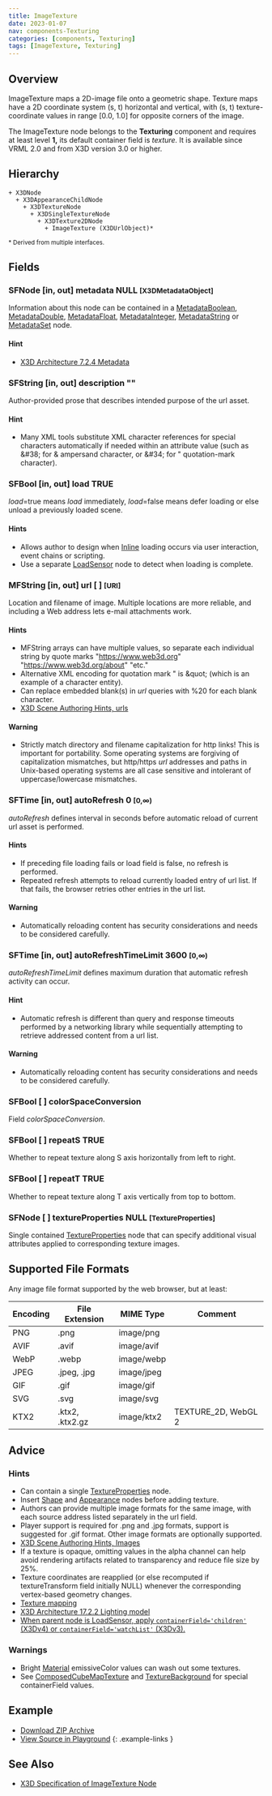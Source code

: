 ```yaml
---
title: ImageTexture
date: 2023-01-07
nav: components-Texturing
categories: [components, Texturing]
tags: [ImageTexture, Texturing]
---
```

<style>
.post h3 {
  word-spacing: 0.2em;
}
</style>

## Overview

ImageTexture maps a 2D-image file onto a geometric shape. Texture maps have a 2D coordinate system (s, t) horizontal and vertical, with (s, t) texture-coordinate values in range [0.0, 1.0] for opposite corners of the image.

The ImageTexture node belongs to the **Texturing** component and requires at least level **1,** its default container field is *texture.* It is available since VRML 2.0 and from X3D version 3.0 or higher.

## Hierarchy

```
+ X3DNode
  + X3DAppearanceChildNode
    + X3DTextureNode
      + X3DSingleTextureNode
        + X3DTexture2DNode
          + ImageTexture (X3DUrlObject)*
```

<small>\* Derived from multiple interfaces.</small>

## Fields

### SFNode [in, out] **metadata** NULL <small>[X3DMetadataObject]</small>

Information about this node can be contained in a [MetadataBoolean](/x_ite/components/core/metadataboolean/), [MetadataDouble](/x_ite/components/core/metadatadouble/), [MetadataFloat](/x_ite/components/core/metadatafloat/), [MetadataInteger](/x_ite/components/core/metadatainteger/), [MetadataString](/x_ite/components/core/metadatastring/) or [MetadataSet](/x_ite/components/core/metadataset/) node.

#### Hint

- [X3D Architecture 7.2.4 Metadata](https://www.web3d.org/specifications/X3Dv4/ISO-IEC19775-1v4-IS/Part01/components/core.html#Metadata)

### SFString [in, out] **description** ""

Author-provided prose that describes intended purpose of the url asset.

#### Hint

- Many XML tools substitute XML character references for special characters automatically if needed within an attribute value (such as &amp;#38; for &amp; ampersand character, or &amp;#34; for " quotation-mark character).

### SFBool [in, out] **load** TRUE

*load*=true means *load* immediately, *load*=false means defer loading or else unload a previously loaded scene.

#### Hints

- Allows author to design when [Inline](/x_ite/components/networking/inline/) loading occurs via user interaction, event chains or scripting.
- Use a separate [LoadSensor](/x_ite/components/networking/loadsensor/) node to detect when loading is complete.

### MFString [in, out] **url** [ ] <small>[URI]</small>

Location and filename of image. Multiple locations are more reliable, and including a Web address lets e-mail attachments work.

#### Hints

- MFString arrays can have multiple values, so separate each individual string by quote marks "https://www.web3d.org" "https://www.web3d.org/about" "etc."
- Alternative XML encoding for quotation mark " is &amp;quot; (which is an example of a character entity).
- Can replace embedded blank(s) in *url* queries with %20 for each blank character.
- [X3D Scene Authoring Hints, urls](https://www.web3d.org/x3d/content/examples/X3dSceneAuthoringHints.html#urls)

#### Warning

- Strictly match directory and filename capitalization for http links! This is important for portability. Some operating systems are forgiving of capitalization mismatches, but http/https *url* addresses and paths in Unix-based operating systems are all case sensitive and intolerant of uppercase/lowercase mismatches.

### SFTime [in, out] **autoRefresh** 0 <small>[0,∞)</small>

*autoRefresh* defines interval in seconds before automatic reload of current url asset is performed.

#### Hints

- If preceding file loading fails or load field is false, no refresh is performed.
- Repeated refresh attempts to reload currently loaded entry of url list. If that fails, the browser retries other entries in the url list.

#### Warning

- Automatically reloading content has security considerations and needs to be considered carefully.

### SFTime [in, out] **autoRefreshTimeLimit** 3600 <small>[0,∞)</small>

*autoRefreshTimeLimit* defines maximum duration that automatic refresh activity can occur.

#### Hint

- Automatic refresh is different than query and response timeouts performed by a networking library while sequentially attempting to retrieve addressed content from a url list.

#### Warning

- Automatically reloading content has security considerations and needs to be considered carefully.

### SFBool [ ] **colorSpaceConversion**

Field *colorSpaceConversion*.

### SFBool [ ] **repeatS** TRUE

Whether to repeat texture along S axis horizontally from left to right.

### SFBool [ ] **repeatT** TRUE

Whether to repeat texture along T axis vertically from top to bottom.

### SFNode [ ] **textureProperties** NULL <small>[TextureProperties]</small>

Single contained [TextureProperties](/x_ite/components/texturing/textureproperties/) node that can specify additional visual attributes applied to corresponding texture images.

## Supported File Formats

Any image file format supported by the web browser, but at least:

| Encoding | File Extension  | MIME Type  | Comment             |
|----------|-----------------|------------|---------------------|
| PNG      | .png            | image/png  |                     |
| AVIF     | .avif           | image/avif |                           |
| WebP     | .webp           | image/webp |                     |
| JPEG     | .jpeg, .jpg     | image/jpeg |                     |
| GIF      | .gif            | image/gif  |                     |
| SVG      | .svg            | image/svg  |                     |
| KTX2     | .ktx2, .ktx2.gz | image/ktx2 | TEXTURE_2D, WebGL 2 |

## Advice

### Hints

- Can contain a single [TextureProperties](/x_ite/components/texturing/textureproperties/) node.
- Insert [Shape](/x_ite/components/shape/shape/) and [Appearance](/x_ite/components/shape/appearance/) nodes before adding texture.
- Authors can provide multiple image formats for the same image, with each source address listed separately in the url field.
- Player support is required for .png and .jpg formats, support is suggested for .gif format. Other image formats are optionally supported.
- [X3D Scene Authoring Hints, Images](https://www.web3d.org/x3d/content/examples/X3dSceneAuthoringHints.html#Images)
- If a texture is opaque, omitting values in the alpha channel can help avoid rendering artifacts related to transparency and reduce file size by 25%.
- Texture coordinates are reapplied (or else recomputed if textureTransform field initially NULL) whenever the corresponding vertex-based geometry changes.
- [Texture mapping](https://en.wikipedia.org/wiki/Texture_mapping)
- [X3D Architecture 17.2.2 Lighting model](https://www.web3d.org/specifications/X3Dv4/ISO-IEC19775-1v4-IS/Part01/components/lighting.html#Lightingmodel)
- [When parent node is LoadSensor, apply `containerField='children'` (X3Dv4) or `containerField='watchList'` (X3Dv3).](https://www.web3d.org/x3d/content/examples/X3dSceneAuthoringHints.html#fieldNameChanges)

### Warnings

- Bright [Material](/x_ite/components/shape/material/) emissiveColor values can wash out some textures.
- See [ComposedCubeMapTexture](/x_ite/components/cubemaptexturing/composedcubemaptexture/) and [TextureBackground](/x_ite/components/environmentaleffects/texturebackground/) for special containerField values.

## Example

<x3d-canvas class="xr-button-br" src="https://create3000.github.io/media/examples/Texturing/ImageTexture/ImageTexture.x3d" contentScale="auto" update="auto" xrMovementControl="VIEWER_POSE"></x3d-canvas>

- [Download ZIP Archive](https://create3000.github.io/media/examples/Texturing/ImageTexture/ImageTexture.zip)
- [View Source in Playground](/x_ite/playground/?url=https://create3000.github.io/media/examples/Texturing/ImageTexture/ImageTexture.x3d)
{: .example-links }

## See Also

- [X3D Specification of ImageTexture Node](https://www.web3d.org/documents/specifications/19775-1/V4.0/Part01/components/texturing.html#ImageTexture)
